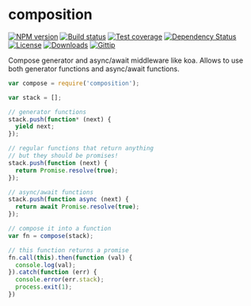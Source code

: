 
# composition

[![NPM version][npm-image]][npm-url]
[![Build status][travis-image]][travis-url]
[![Test coverage][coveralls-image]][coveralls-url]
[![Dependency Status][david-image]][david-url]
[![License][license-image]][license-url]
[![Downloads][downloads-image]][downloads-url]
[![Gittip][gittip-image]][gittip-url]

Compose generator and async/await middleware like koa.
Allows to use both generator functions and async/await functions.

```js
var compose = require('composition');

var stack = [];

// generator functions
stack.push(function* (next) {
  yield next;
});

// regular functions that return anything
// but they should be promises!
stack.push(function (next) {
  return Promise.resolve(true);
});

// async/await functions
stack.push(function async (next) {
  return await Promise.resolve(true);
});

// compose it into a function
var fn = compose(stack);

// this function returns a promise
fn.call(this).then(function (val) {
  console.log(val);
}).catch(function (err) {
  console.error(err.stack);
  process.exit(1);
})
```

[gitter-image]: https://badges.gitter.im/thenables/composition.png
[gitter-url]: https://gitter.im/thenables/composition
[npm-image]: https://img.shields.io/npm/v/composition.svg?style=flat-square
[npm-url]: https://npmjs.org/package/composition
[github-tag]: http://img.shields.io/github/tag/thenables/composition.svg?style=flat-square
[github-url]: https://github.com/thenables/composition/tags
[travis-image]: https://img.shields.io/travis/thenables/composition.svg?style=flat-square
[travis-url]: https://travis-ci.org/thenables/composition
[coveralls-image]: https://img.shields.io/coveralls/thenables/composition.svg?style=flat-square
[coveralls-url]: https://coveralls.io/r/thenables/composition
[david-image]: http://img.shields.io/david/thenables/composition.svg?style=flat-square
[david-url]: https://david-dm.org/thenables/composition
[license-image]: http://img.shields.io/npm/l/composition.svg?style=flat-square
[license-url]: LICENSE
[downloads-image]: http://img.shields.io/npm/dm/composition.svg?style=flat-square
[downloads-url]: https://npmjs.org/package/composition
[gittip-image]: https://img.shields.io/gratipay/jonathanong.svg?style=flat-square
[gittip-url]: https://gratipay.com/jonathanong/
